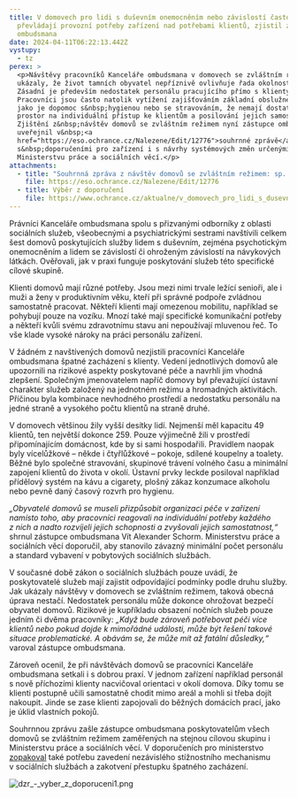 ```yaml
---
title: V domovech pro lidi s duševním onemocněním nebo závislostí často
  převládají provozní potřeby zařízení nad potřebami klientů, zjistil zástupce
  ombudsmana
date: 2024-04-11T06:22:13.442Z
vystupy:
  - tz
perex: >
  <p>Návštěvy pracovníků Kanceláře ombudsmana v domovech se zvláštním režimem
  ukázaly, že život tamních obyvatel nepříznivě ovlivňuje řada okolností.
  Zásadní je především nedostatek personálu pracujícího přímo s klienty.
  Pracovníci jsou často natolik vytížení zajišťováním základní obslužné péče,
  jako je dopomoc s&nbsp;hygienou nebo se stravováním, že nemají dostatečný
  prostor na individuální přístup ke klientům a posilování jejich samostatnosti.
  Zjištění z&nbsp;návštěv domovů se zvláštním režimem nyní zástupce ombudsmana
  uveřejnil v&nbsp;<a
  href="https://eso.ochrance.cz/Nalezene/Edit/12776">souhrnné zprávě</a> spolu
  s&nbsp;doporučeními pro zařízení i s návrhy systémových změn určenými
  Ministerstvu práce a sociálních věcí.</p>
attachments:
  - title: "Souhrnná zpráva z návštěv domovů se zvláštním režimem: sp. zn. 51/2021/NZ"
    file: https://eso.ochrance.cz/Nalezene/Edit/12776
  - title: Výběr z doporučení
    file: https://www.ochrance.cz/aktualne/v_domovech_pro_lidi_s_dusevnim_onemocnenim_nebo_zavislosti_casto_prevladaji_provozni_potreby_zarizeni_nad_potrebami_klientu_zjistil_zastupce_ombudsmana/dzr_-_vyber_z_doporuceni1.pdf
---
```

<p>Právníci Kanceláře ombudsmana spolu s&nbsp;přizvanými odborníky z&nbsp;oblasti sociálních služeb, všeobecnými a psychiatrickými sestrami navštívili celkem šest domovů poskytujících služby lidem s&nbsp;duševním, zejména psychotickým onemocněním a lidem se závislostí či ohroženým závislostí na návykových látkách. Ověřovali, jak v praxi funguje poskytování služeb této specifické cílové skupině.</p>

<p>Klienti domovů mají různé potřeby. Jsou mezi nimi trvale ležící senioři, ale i muži a ženy v&nbsp;produktivním věku, kteří při správné podpoře zvládnou samostatně pracovat. Někteří klienti mají omezenou mobilitu, například se pohybují pouze na vozíku. Mnozí také mají specifické komunikační potřeby a někteří kvůli svému zdravotnímu stavu ani nepoužívají mluvenou řeč. To vše klade vysoké nároky na práci personálu zařízení.&nbsp;</p>

<p>V&nbsp;žádném z&nbsp;navštívených domovů nezjistili pracovníci Kanceláře ombudsmana špatné zacházení s&nbsp;klienty. Vedení jednotlivých domovů ale upozornili na rizikové aspekty poskytované péče a navrhli jim vhodná zlepšení. Společným jmenovatelem napříč domovy byl převažující ústavní charakter služeb založený na jednotném režimu a hromadných aktivitách. Příčinou byla kombinace nevhodného prostředí a nedostatku personálu na jedné straně a vysokého počtu klientů na straně druhé.</p>

<p>V&nbsp;domovech většinou žily vyšší desítky lidí. Nejmenší měl kapacitu 49 klientů, ten největší dokonce 259. Pouze výjimečně žili v&nbsp;prostředí připomínajícím domácnost, kde by si sami hospodařili. Pravidlem naopak byly vícelůžkové &ndash; někde i čtyřlůžkové &ndash; pokoje, sdílené koupelny a toalety. Běžné bylo společné stravování, skupinové trávení volného času a minimální zapojení klientů do života v&nbsp;okolí. Ústavní prvky leckde posiloval například přídělový systém na kávu a cigarety, plošný zákaz konzumace alkoholu nebo pevně daný časový rozvrh pro hygienu.</p>

<p><em>&bdquo;Obyvatel</em><em>é domovů se museli přizpůsobit organizaci péče v zařízení namísto toho, aby pracovníci reagovali na individuální potřeby každ</em><em>ého z&nbsp;nich a nadto rozvíjeli jejich schopnosti a zvyšovali jejich samostatnost,</em><em>&ldquo;</em> shrnul zástupce ombudsmana Vít Alexander Schorm. Ministerstvu práce a sociálních věcí doporučil, aby stanovilo závazný minimální počet personálu a standard vybavení v&nbsp;pobytových sociálních službách.</p>

<p>V&nbsp;současné době zákon o sociálních službách pouze uvádí, že poskytovatelé služeb mají zajistit odpovídající podmínky podle druhu služby. Jak ukázaly návštěvy v&nbsp;domovech se zvláštním režimem, taková obecná úprava nestačí. Nedostatek personálu může dokonce ohrožovat bezpečí obyvatel domovů. Rizikové je kupříkladu obsazení nočních služeb pouze jedním či dvěma pracovníky: <em>&bdquo;Když bude zároveň potřebovat péči více klientů nebo pokud dojde k mimořádn</em><em>é události, může být řešení takov</em><em>é situace problematick</em><em>é. A obávám se, že může mít až </em><em>fatální důsledky,</em><em>&ldquo;</em> varoval zástupce ombudsmana.</p>

<p>Zároveň ocenil, že při návštěvách domovů se pracovníci Kanceláře ombudsmana setkali i s dobrou praxí. V&nbsp;jednom zařízení například personál s&nbsp;nově příchozími klienty nacvičoval orientaci v&nbsp;okolí domova. Díky tomu se klienti postupně učili samostatně chodit mimo areál a mohli si třeba dojít nakoupit. Jinde se zase klienti zapojovali do běžných domácích prací, jako je úklid vlastních pokojů.</p>

<p>Souhrnnou zprávu zašle zástupce ombudsmana poskytovatelům všech domovů se zvláštním režimem zaměřených na stejnou&nbsp;cílovou skupinu i Ministerstvu práce a sociálních věcí. V&nbsp;doporučeních pro ministerstvo <a href="https://www.ochrance.cz/aktualne/svetovy_den_proti_nasili_na_seniorech_prestupek_spatneho_zachazeni_nebo_zavedeni_nezavisleho_stiznostniho_mechanismu_v_socialnich_sluzbach_mohou_pusobit_jako_prevence/">zopakoval</a> také potřebu zavedení nezávislého stížnostního mechanismu v&nbsp;sociálních službách a zakotvení přestupku špatného zacházení.</p>

<p><img alt="dzr_-_vyber_z_doporuceni1.png" src="https://www.ochrance.cz/aktualne/v_domovech_pro_lidi_s_dusevnim_onemocnenim_nebo_zavislosti_casto_prevladaji_provozni_potreby_zarizeni_nad_potrebami_klientu_zjistil_zastupce_ombudsmana/dzr_-_vyber_z_doporuceni1.png" /></p>
